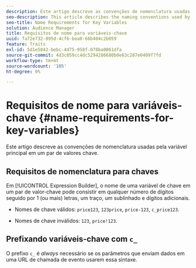 ```yaml
---
description: Este artigo descreve as convenções de nomenclatura usadas pela variável principal em um par de valores chave.
seo-description: This article describes the naming conventions used by the key variable in a key-value pair.
seo-title: Name Requirements for Key Variables
solution: Audience Manager
title: Requisitos de nome para variáveis-chave
uuid: fa72e732-895d-4cf6-bea0-66b404c2b059
feature: Traits
exl-id: 5d1e5842-bebc-4d75-958f-078ba0061dfa
source-git-commit: 4d3c859cc4dc5294286680b0e63c287e0409f7fd
workflow-type: tm+mt
source-wordcount: '105'
ht-degree: 0%

---
```


# Requisitos de nome para variáveis-chave {#name-requirements-for-key-variables}

Este artigo descreve as convenções de nomenclatura usadas pela variável principal em um par de valores chave.

## Requisitos de nomenclatura para chaves

<!-- c_tb_key_name_requirements.xml -->

Em [!UICONTROL Expression Builder], o nome de uma variável de chave em um par de valor-chave pode consistir em qualquer número de dígitos seguido por 1 (ou mais) letras, um traço, um sublinhado e dígitos adicionais.

* Nomes de chave válidos: `price123`, `123price`, `price-123`, `c_price123`.

* Nomes de chave inválidos: `123`, `price!123`.

## Prefixando variáveis-chave com `c_`

O prefixo `c_` é *always* necessário se os parâmetros que enviam dados em uma URL de chamada de evento usarem essa sintaxe.
